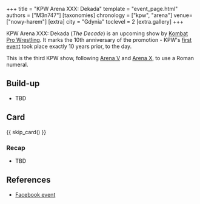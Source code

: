 +++
title = "KPW Arena XXX: Dekada"
template = "event_page.html"
authors = ["M3n747"]
[taxonomies]
chronology = ["kpw", "arena"]
venue=["nowy-harem"]
[extra]
city = "Gdynia"
toclevel = 2
[extra.gallery]
+++

KPW Arena XXX: Dekada (_The Decade_) is an upcoming show by [Kombat Pro Wrestling](@/o/kpw.md). It marks the 10th anniversary of the promotion - KPW's [first event](@/e/kpw/2015-11-14-kpw-vs-the-world-hungary-for-kombat.md) took place exactly 10 years prior, to the day.

This is the third KPW show, following [Arena V](@/e/kpw/2017-01-14-kpw-arena-v.md) and [Arena X](@/e/kpw/2018-05-26-kpw-arena-x.md), to use a Roman numeral.

## Build-up

* TBD

## Card

{{ skip_card() }}

### Recap
* TBD

## References

* [Facebook event](https://www.facebook.com/events/2238817879916078/?active_tab=about)
